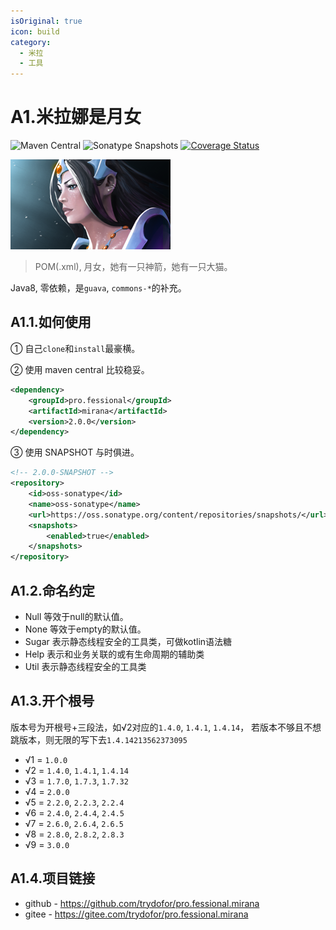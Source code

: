 ```yaml
---
isOriginal: true
icon: build
category:
  - 米拉
  - 工具
---
```


# A1.米拉娜是月女

![Maven Central](https://img.shields.io/maven-central/v/pro.fessional/mirana?color=00DD00)
![Sonatype Snapshots](https://img.shields.io/nexus/s/pro.fessional/mirana?server=https%3A%2F%2Foss.sonatype.org)
[![Coverage Status](https://coveralls.io/repos/github/trydofor/pro.fessional.mirana/badge.svg)](https://coveralls.io/github/trydofor/pro.fessional.mirana)

![mirana](/mirana_icon.png)

> POM(.xml), 月女，她有一只神箭，她有一只大猫。

Java8, 零依赖，是`guava`, `commons-*`的补充。

## A1.1.如何使用

① 自己`clone`和`install`最豪横。

② 使用 maven central 比较稳妥。
``` xml
<dependency>
    <groupId>pro.fessional</groupId>
    <artifactId>mirana</artifactId>
    <version>2.0.0</version>
</dependency>
```

③ 使用 SNAPSHOT 与时俱进。
``` xml
<!-- 2.0.0-SNAPSHOT -->
<repository>
    <id>oss-sonatype</id>
    <name>oss-sonatype</name>
    <url>https://oss.sonatype.org/content/repositories/snapshots/</url>
    <snapshots>
        <enabled>true</enabled>
    </snapshots>
</repository>
```

## A1.2.命名约定

* Null 等效于null的默认值。
* None 等效于empty的默认值。
* Sugar 表示静态线程安全的工具类，可做kotlin语法糖
* Help 表示和业务关联的或有生命周期的辅助类
* Util 表示静态线程安全的工具类

## A1.3.开个根号

版本号为开根号+三段法，如√2对应的`1.4.0`, `1.4.1`, `1.4.14`，
若版本不够且不想跳版本，则无限的写下去`1.4.14213562373095`

* √1 = `1.0.0`
* √2 = `1.4.0`, `1.4.1`, `1.4.14`
* √3 = `1.7.0`, `1.7.3`, `1.7.32`
* √4 = `2.0.0`
* √5 = `2.2.0`, `2.2.3`, `2.2.4`
* √6 = `2.4.0`, `2.4.4`, `2.4.5`
* √7 = `2.6.0`, `2.6.4`, `2.6.5`
* √8 = `2.8.0`, `2.8.2`, `2.8.3`
* √9 = `3.0.0`

## A1.4.项目链接

* github - <https://github.com/trydofor/pro.fessional.mirana>
* gitee - <https://gitee.com/trydofor/pro.fessional.mirana>
